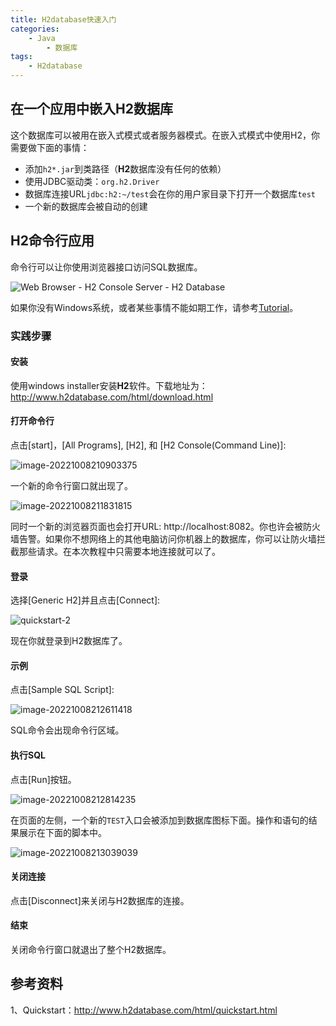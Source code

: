 ```yaml
---
title: H2database快速入门
categories:
    - Java
        - 数据库
tags:
    - H2database
---
```


## 在一个应用中嵌入H2数据库

这个数据库可以被用在嵌入式模式或者服务器模式。在嵌入式模式中使用H2，你需要做下面的事情：

- 添加`h2*.jar`到类路径（**H2**数据库没有任何的依赖）
- 使用JDBC驱动类：`org.h2.Driver`
- 数据库连接URL`jdbc:h2:~/test`会在你的用户家目录下打开一个数据库`test`
- 一个新的数据库会被自动的创建



## H2命令行应用

命令行可以让你使用浏览器接口访问SQL数据库。

![Web Browser - H2 Console Server - H2 Database](images/console-2.png)

<!-- more -->

如果你没有Windows系统，或者某些事情不能如期工作，请参考[Tutorial](http://www.h2database.com/html/tutorial.html)。

### 实践步骤

#### 安装

使用windows installer安装**H2**软件。下载地址为：http://www.h2database.com/html/download.html

#### 打开命令行

点击[start]，[All Programs], [H2], 和 [H2 Console(Command Line)]:

![image-20221008210903375](images/quickstart-1.png)

一个新的命令行窗口就出现了。

![image-20221008211831815](images/image-20221008211831815.png)

同时一个新的浏览器页面也会打开URL:  http://localhost:8082。你也许会被防火墙告警。如果你不想网络上的其他电脑访问你机器上的数据库，你可以让防火墙拦截那些请求。在本次教程中只需要本地连接就可以了。

#### 登录

选择[Generic H2]并且点击[Connect]:

![quickstart-2](images/quickstart-2.png)

现在你就登录到H2数据库了。

#### 示例

点击[Sample SQL Script]:

![image-20221008212611418](images/image-20221008212611418.png)

SQL命令会出现命令行区域。

#### 执行SQL

点击[Run]按钮。

![image-20221008212814235](images/image-20221008212814235.png)

在页面的左侧，一个新的`TEST`入口会被添加到数据库图标下面。操作和语句的结果展示在下面的脚本中。

![image-20221008213039039](images/image-20221008213039039.png)

#### 关闭连接

点击[Disconnect]来关闭与H2数据库的连接。

#### 结束

关闭命令行窗口就退出了整个H2数据库。



## 参考资料

1、Quickstart：http://www.h2database.com/html/quickstart.html
